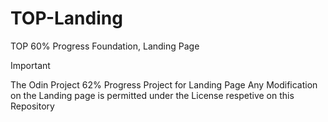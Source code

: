 # TOP-Landing
TOP 60% Progress Foundation, Landing Page

>[!IMPORTANT]
>The Odin Project 62% Progress Project for Landing Page
>Any Modification on the Landing page is permitted under the License respetive on this Repository
